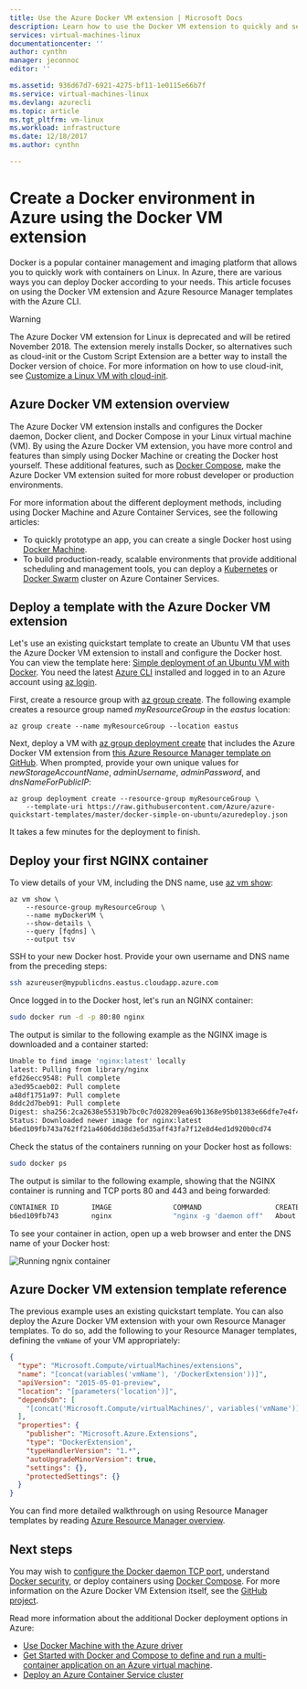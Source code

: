 ```yaml
---
title: Use the Azure Docker VM extension | Microsoft Docs
description: Learn how to use the Docker VM extension to quickly and securely deploy a Docker environment in Azure using Resource Manager templates and the Azure CLI
services: virtual-machines-linux
documentationcenter: ''
author: cynthn
manager: jeconnoc
editor: ''

ms.assetid: 936d67d7-6921-4275-bf11-1e0115e66b7f
ms.service: virtual-machines-linux
ms.devlang: azurecli
ms.topic: article
ms.tgt_pltfrm: vm-linux
ms.workload: infrastructure
ms.date: 12/18/2017
ms.author: cynthn

---
```

# Create a Docker environment in Azure using the Docker VM extension

Docker is a popular container management and imaging platform that allows you to quickly work with containers on Linux. In Azure, there are various ways you can deploy Docker according to your needs. This article focuses on using the Docker VM extension and Azure Resource Manager templates with the Azure CLI. 

> [!WARNING]
> The Azure Docker VM extension for Linux is deprecated and will be retired November 2018.
> The extension merely installs Docker, so alternatives such as cloud-init or the Custom Script Extension are a better way to install the Docker version of choice. For more information on how to use cloud-init, see [Customize a Linux VM with cloud-init](tutorial-automate-vm-deployment.md).

## Azure Docker VM extension overview
The Azure Docker VM extension installs and configures the Docker daemon, Docker client, and Docker Compose in your Linux virtual machine (VM). By using the Azure Docker VM extension, you have more control and features than simply using Docker Machine or creating the Docker host yourself. These additional features, such as [Docker Compose](https://docs.docker.com/compose/overview/), make the Azure Docker VM extension suited for more robust developer or production environments.

For more information about the different deployment methods, including using Docker Machine and Azure Container Services, see the following articles:

* To quickly prototype an app, you can create a single Docker host using [Docker Machine](docker-machine.md).
* To build production-ready, scalable environments that provide additional scheduling and management tools, you can deploy a [Kubernetes](../../container-service/kubernetes/index.yml) or [Docker Swarm](../../container-service/dcos-swarm/index.yml) cluster on Azure Container Services.


## Deploy a template with the Azure Docker VM extension
Let's use an existing quickstart template to create an Ubuntu VM that uses the Azure Docker VM extension to install and configure the Docker host. You can view the template here: [Simple deployment of an Ubuntu VM with Docker](https://github.com/Azure/azure-quickstart-templates/tree/master/docker-simple-on-ubuntu). You need the latest [Azure CLI](/cli/azure/install-az-cli2) installed and logged in to an Azure account using [az login](/cli/azure/reference-index#az_login).

First, create a resource group with [az group create](/cli/azure/group#az_group_create). The following example creates a resource group named *myResourceGroup* in the *eastus* location:

```azurecli
az group create --name myResourceGroup --location eastus
```

Next, deploy a VM with [az group deployment create](/cli/azure/group/deployment#az_group_deployment_create) that includes the Azure Docker VM extension from [this Azure Resource Manager template on GitHub](https://github.com/Azure/azure-quickstart-templates/tree/master/docker-simple-on-ubuntu). When prompted, provide your own unique values for *newStorageAccountName*, *adminUsername*, *adminPassword*, and *dnsNameForPublicIP*:

```azurecli
az group deployment create --resource-group myResourceGroup \
    --template-uri https://raw.githubusercontent.com/Azure/azure-quickstart-templates/master/docker-simple-on-ubuntu/azuredeploy.json
```

It takes a few minutes for the deployment to finish.


## Deploy your first NGINX container
To view details of your VM, including the DNS name, use [az vm show](/cli/azure/vm):

```azurecli
az vm show \
    --resource-group myResourceGroup \
    --name myDockerVM \
    --show-details \
    --query [fqdns] \
    --output tsv
```

SSH to your new Docker host. Provide your own username and DNS name from the preceding steps:

```bash
ssh azureuser@mypublicdns.eastus.cloudapp.azure.com
```

Once logged in to the Docker host, let's run an NGINX container:

```bash
sudo docker run -d -p 80:80 nginx
```

The output is similar to the following example as the NGINX image is downloaded and a container started:

```bash
Unable to find image 'nginx:latest' locally
latest: Pulling from library/nginx
efd26ecc9548: Pull complete
a3ed95caeb02: Pull complete
a48df1751a97: Pull complete
8ddc2d7beb91: Pull complete
Digest: sha256:2ca2638e55319b7bc0c7d028209ea69b1368e95b01383e66dfe7e4f43780926d
Status: Downloaded newer image for nginx:latest
b6ed109fb743a762ff21a4606dd38d3e5d35aff43fa7f12e8d4ed1d920b0cd74
```

Check the status of the containers running on your Docker host as follows:

```bash
sudo docker ps
```

The output is similar to the following example, showing that the NGINX container is running and TCP ports 80 and 443 and being forwarded:

```bash
CONTAINER ID        IMAGE               COMMAND                  CREATED              STATUS              PORTS                         NAMES
b6ed109fb743        nginx               "nginx -g 'daemon off"   About a minute ago   Up About a minute   0.0.0.0:80->80/tcp, 443/tcp   adoring_payne
```

To see your container in action, open up a web browser and enter the DNS name of your Docker host:

![Running ngnix container](./media/dockerextension/nginxrunning.png)

## Azure Docker VM extension template reference
The previous example uses an existing quickstart template. You can also deploy the Azure Docker VM extension with your own Resource Manager templates. To do so, add the following to your Resource Manager templates, defining the `vmName` of your VM appropriately:

```json
{
  "type": "Microsoft.Compute/virtualMachines/extensions",
  "name": "[concat(variables('vmName'), '/DockerExtension'))]",
  "apiVersion": "2015-05-01-preview",
  "location": "[parameters('location')]",
  "dependsOn": [
    "[concat('Microsoft.Compute/virtualMachines/', variables('vmName'))]"
  ],
  "properties": {
    "publisher": "Microsoft.Azure.Extensions",
    "type": "DockerExtension",
    "typeHandlerVersion": "1.*",
    "autoUpgradeMinorVersion": true,
    "settings": {},
    "protectedSettings": {}
  }
}
```

You can find more detailed walkthrough on using Resource Manager templates by reading [Azure Resource Manager overview](../../azure-resource-manager/resource-group-overview.md).

## Next steps
You may wish to [configure the Docker daemon TCP port](https://docs.docker.com/engine/reference/commandline/dockerd/#/bind-docker-to-another-hostport-or-a-unix-socket), understand [Docker security](https://docs.docker.com/engine/security/security/), or deploy containers using [Docker Compose](https://docs.docker.com/compose/overview/). For more information on the Azure Docker VM Extension itself, see the [GitHub project](https://github.com/Azure/azure-docker-extension/).

Read more information about the additional Docker deployment options in Azure:

* [Use Docker Machine with the Azure driver](docker-machine.md)  
* [Get Started with Docker and Compose to define and run a multi-container application on an Azure virtual machine](docker-compose-quickstart.md).
* [Deploy an Azure Container Service cluster](../../container-service/dcos-swarm/container-service-deployment.md)

